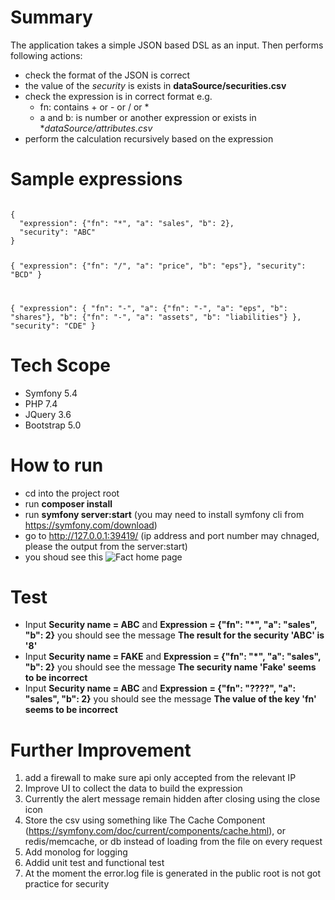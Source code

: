 # Summary
The application takes a simple JSON based DSL as an input. Then performs following actions:

- check the format of the JSON is correct
- the value of the *security* is exists in **dataSource/securities.csv**
- check the expression is in correct format e.g.
    - fn: contains + or - or / or *
    - a and b: is number or another expression or exists in **dataSource/attributes.csv*
- perform the calculation recursively based on the expression

# Sample expressions
<code>
{
  "expression": {"fn": "*", "a": "sales", "b": 2},
  "security": "ABC"
}
  
{
  "expression": {"fn": "/", "a": "price", "b": "eps"},
  "security": "BCD"
}
  
{
  "expression": {
    "fn": "-", 
    "a": {"fn": "-", "a": "eps", "b": "shares"}, 
    "b": {"fn": "-", "a": "assets", "b": "liabilities"}
  },
  "security": "CDE"
}
</code> 

# Tech Scope
- Symfony 5.4
- PHP 7.4
- JQuery 3.6
- Bootstrap 5.0

# How to run
- cd into the project root
- run **composer install**
- run **symfony server:start** (you may need to install symfony cli from https://symfony.com/download)
- go to http://127.0.0.1:39419/ (ip address and port number may chnaged, please the output from the server:start)
- you shoud see this
![Fact home page](https://i.ibb.co/sK880VV/fact.png)

# Test
- Input **Security name = ABC** and **Expression = {"fn": "*", "a": "sales", "b": 2}** you should see the message **The result for the security 'ABC' is '8'**
- Input **Security name = FAKE** and **Expression = {"fn": "*", "a": "sales", "b": 2}** you should see the message **The security name 'Fake' seems to be incorrect**
- Input **Security name = ABC** and **Expression = {"fn": "????", "a": "sales", "b": 2}** you should see the message **The value of the key 'fn' seems to be incorrect**

# Further Improvement
1) add a firewall to make sure api only accepted from the relevant IP
2) Improve UI to collect the data to build the expression
3) Currently the alert message remain hidden after closing using the close icon
4) Store the csv using something like The Cache Component (https://symfony.com/doc/current/components/cache.html), or redis/memcache, or db instead of loading from the file on every request
5) Add monolog for logging
6) Addid unit test and functional test
7) At the moment the error.log file is generated in the public root is not got practice for security








